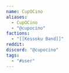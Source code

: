 ```yaml
---
name: CupOCino
aliases:
  - CupOCino
  - "@cupocino"
factions:
  - "[[Kessoku Band]]"
reddit: 
discord: "@cupocino"
tags:
  - "#user"
---
```

